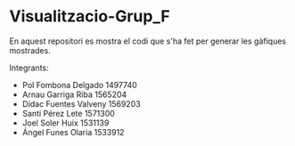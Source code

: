# Visualitzacio-Grup_F
En aquest repositori es mostra el codi que s'ha fet per generar les gàfiques mostrades.

Integrants:
- Pol Fombona Delgado	1497740
- Arnau Garriga Riba		1565204
- Dídac Fuentes Valveny	1569203
- Santi Pérez Lete		1571300
- Joel Soler Huix		1531139
- Ángel Funes Olaria		1533912
